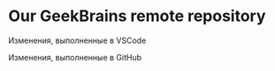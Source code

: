 # Our GeekBrains remote repository

Изменения, выполненные в VSCode

Изменения, выполненные в GitHub
